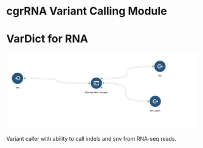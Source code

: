 cgrRNA Variant Calling Module
================

VarDict for RNA
===============

![varict workflow](workflows/vardict/workflow_graph.png)

Variant caller with ability to call indels and snv from RNA-seq reads.
